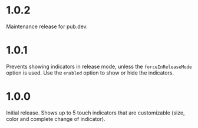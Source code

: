 # 1.0.2

Maintenance release for pub.dev.

# 1.0.1

Prevents showing indicators in release mode, unless the `forceInReleaseMode` option is used. Use the `enabled` option to show or hide the indicators.

# 1.0.0

Initial release. Shows up to 5 touch indicators that are customizable (size, color and complete change of indicator).
